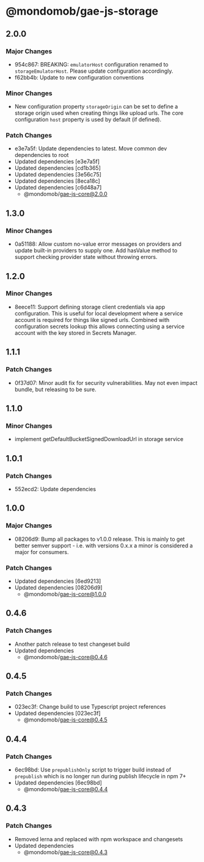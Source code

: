 # @mondomob/gae-js-storage

## 2.0.0

### Major Changes

- 954c867: BREAKING: `emulatorHost` configuration renamed to `storageEmulatorHost`. Please update configuration accordingly.
- f62bb4b: Update to new configuration conventions

### Minor Changes

- New configuration property `storageOrigin` can be set to define a storage origin used when creating things like upload urls. The core configuration `host` property is used by default (if defined).

### Patch Changes

- e3e7a5f: Update dependencies to latest. Move common dev dependencies to root
- Updated dependencies [e3e7a5f]
- Updated dependencies [cd1b365]
- Updated dependencies [3e56c75]
- Updated dependencies [8eca18c]
- Updated dependencies [c6d48a7]
  - @mondomob/gae-js-core@2.0.0

## 1.3.0

### Minor Changes

- 0a51188: Allow custom no-value error messages on providers and update built-in providers to supply one. Add hasValue method to support checking provider state without throwing errors.

## 1.2.0

### Minor Changes

- 8eece11: Support defining storage client credentials via app configuration. This is useful for local development
  where a service account is required for things like signed urls. Combined with configuration secrets lookup
  this allows connecting using a service account with the key stored in Secrets Manager.

## 1.1.1

### Patch Changes

- 0f37d07: Minor audit fix for security vulnerabilities. May not even impact bundle, but releasing to be sure.

## 1.1.0

### Minor Changes

- implement getDefaultBucketSignedDownloadUrl in storage service

## 1.0.1

### Patch Changes

- 552ecd2: Update dependencies

## 1.0.0

### Major Changes

- 08206d9: Bump all packages to v1.0.0 release. This is mainly to get better semver support - i.e. with versions 0.x.x a minor is considered a major for consumers.

### Patch Changes

- Updated dependencies [6ed9213]
- Updated dependencies [08206d9]
  - @mondomob/gae-js-core@1.0.0

## 0.4.6

### Patch Changes

- Another patch release to test changeset build
- Updated dependencies
  - @mondomob/gae-js-core@0.4.6

## 0.4.5

### Patch Changes

- 023ec3f: Change build to use Typescript project references
- Updated dependencies [023ec3f]
  - @mondomob/gae-js-core@0.4.5

## 0.4.4

### Patch Changes

- 6ec98bd: Use `prepublishOnly` script to trigger build instead of `prepublish` which is no longer run during publish lifecycle in npm 7+
- Updated dependencies [6ec98bd]
  - @mondomob/gae-js-core@0.4.4

## 0.4.3

### Patch Changes

- Removed lerna and replaced with npm workspace and changesets
- Updated dependencies
  - @mondomob/gae-js-core@0.4.3
